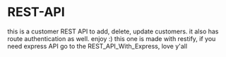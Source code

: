 # REST-API
this is a customer REST API to add, delete, update customers. it also has route authentication as well. enjoy :)
this one is made with restify, if you need express API go to the REST_API_With_Express, 
love y'all
